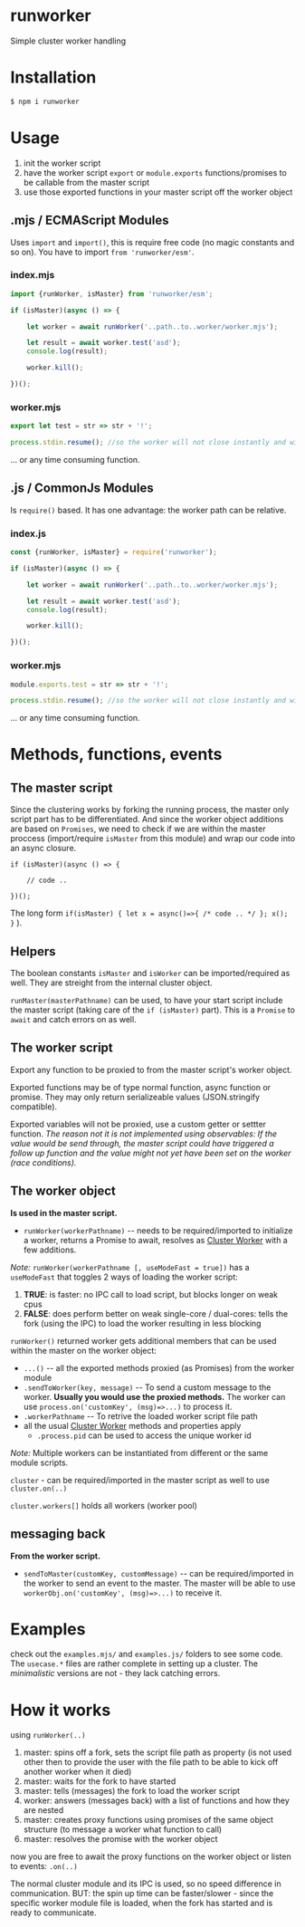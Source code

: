 # runworker
Simple cluster worker handling

# Installation
```sh
$ npm i runworker
```

# Usage
1. init the worker script
2. have the worker script `export` or `module.exports` functions/promises to be callable from the master script
3. use those exported functions in your master script off the worker object

## .mjs / ECMAScript Modules
Uses `import` and `import()`, this is require free code (no magic constants and so on). You have to import `from 'runworker/esm'`.

### index.mjs
```js
import {runWorker, isMaster} from 'runworker/esm';

if (isMaster)(async () => {

	let worker = await runWorker('..path..to..worker/worker.mjs');

	let result = await worker.test('asd');
	console.log(result);

	worker.kill();

})();
```

### worker.mjs
```js
export let test = str => str + '!';

process.stdin.resume(); //so the worker will not close instantly and will be able to communicate
```
... or any time consuming function.


## .js / CommonJs Modules
Is `require()` based. It has one advantage: the worker path can be relative.

### index.js
```js
const {runWorker, isMaster} = require('runworker');

if (isMaster)(async () => {

	let worker = await runWorker('..path..to..worker/worker.mjs');

	let result = await worker.test('asd');
	console.log(result);

	worker.kill();

})();
```

### worker.mjs
```js
module.exports.test = str => str + '!';

process.stdin.resume(); //so the worker will not close instantly and will be able to communicate
```
... or any time consuming function.

# Methods, functions, events

## The master script
Since the clustering works by forking the running process, the master only script part has to be differentiated.
And since the worker object additions are based on `Promises`, we need to check if we are within the master proccess (import/require `isMaster` from this module) and wrap our code into an async closure.
```
if (isMaster)(async () => {

	// code ..

})();
```
The long form `if(isMaster) { let x = async()=>{ /* code .. */ }; x(); }` ).

## Helpers
The boolean constants `isMaster` and `isWorker` can be imported/required as well. They are streight from the internal cluster object.

`runMaster(masterPathname)` can be used, to have your start script include the master script (taking care of the `if (isMaster)` part). This is a `Promise` to `await` and catch errors on as well.

## The worker script
Export any function to be proxied to from the master script's worker object.

Exported functions may be of type normal function, async function or promise. They may only return serializeable values (JSON.stringify compatible).

Exported variables will not be proxied, use a custom getter or settter function. _The reason not it is not implemented using observables: If the value would be send through, the master script could have triggered a follow up function and the value might not yet have been set on the worker (race conditions)._

## The worker object
__Is used in the master script.__

- `runWorker(workerPathname)`    -- needs to be required/imported to initialize a worker, returns a Promise to await, resolves as [Cluster Worker](https://nodejs.org/api/cluster.html#cluster_class_worker) with a few additions.

_Note:_ `runWorker(workerPathname [, useModeFast = true])` has a `useModeFast` that toggles 2 ways of loading the worker script:
1. __TRUE__: is faster: no IPC call to load script, but blocks longer on weak cpus
2. __FALSE__: does perform better on weak single-core / dual-cores: tells the fork (using the IPC) to load the worker resulting in less blocking

`runWorker()` returned worker gets additional members that can be used within the master on the worker object:
- `...()`                        -- all the exported methods proxied (as Promises) from the worker module
- `.sendToWorker(key, message)`  -- To send a custom message to the worker. **Usually you would use the proxied methods.** The worker can use `process.on('customKey', (msg)=>...)` to process it.
- `.workerPathname`              -- To retrive the loaded worker script file path
- all the usual [Cluster Worker](https://nodejs.org/api/cluster.html#cluster_class_worker) methods and properties apply
    - `.process.pid` can be used to access the unique worker id

_Note:_ Multiple workers can be instantiated from different or the same module scripts.

`cluster` - can be required/imported in the master script as well to use `cluster.on(..)`

`cluster.workers[]` holds all workers (worker pool)

## messaging back
__From the worker script.__

- `sendToMaster(customKey, customMessage)` -- can be required/imported in the worker to send an event to the master. The master will be able to use `workerObj.on('customKey', (msg)=>...)` to receive it.

# Examples
check out the `examples.mjs/` and `examples.js/` folders to see some code. The `usecase.*` files are rather complete in setting up a cluster. The _minimalistic_ versions are not - they lack catching errors.

# How it works
using `runWorker(..)`
1. master: spins off a fork, sets the script file path as property (is not used other then to provide the user with the file path to be able to kick off another worker when it died)
2. master: waits for the fork to have started
3. master: tells (messages) the fork to load the worker script
4. worker: answers (messages back) with a list of functions and how they are nested
5. master: creates proxy functions using promises of the same object structure (to message a worker what function to call)
6. master: resolves the promise with the worker object

now you are free to await the proxy functions on the worker object or listen to events: `.on(..)`

The normal cluster module and its IPC is used, so no speed difference in communication. BUT: the spin up time can be faster/slower - since the specific worker module file is loaded, when the fork has started and is ready to communicate.
